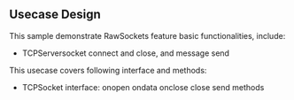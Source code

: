 ## Usecase Design

This sample demonstrate RawSockets feature basic functionalities, include:

* TCPServersocket connect and close, and message send

This usecase covers following interface and methods:

* TCPSocket interface: onopen ondata onclose close send methods
